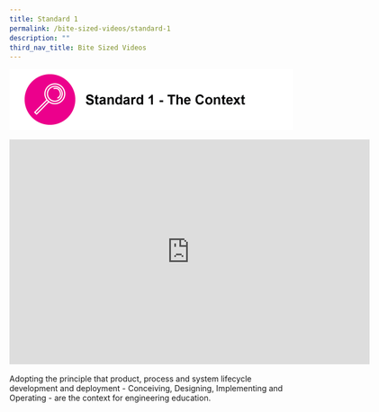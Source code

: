 ```yaml
---
title: Standard 1
permalink: /bite-sized-videos/standard-1
description: ""
third_nav_title: Bite Sized Videos
---
```

![](/images/cdio-standard1.png)

<iframe width="640" height="400" src="https://www.youtube.com/embed/DYHmr1Mnj3Q" title="YouTube video player" frameborder="0" allow="accelerometer; autoplay; clipboard-write; encrypted-media; gyroscope; picture-in-picture" allowfullscreen></iframe>

Adopting the principle that product, process and system lifecycle development and deployment - Conceiving, Designing, Implementing and Operating - are the context for engineering education.